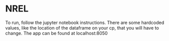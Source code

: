 # NREL

To run, follow the jupyter notebook instructions. There are some hardcoded values, like the location of the dataframe on your cp, that you will have to change. The app can be found at localhost:8050

